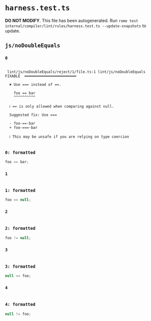 # `harness.test.ts`

**DO NOT MODIFY**. This file has been autogenerated. Run `rome test internal/compiler/lint/rules/harness.test.ts --update-snapshots` to update.

## `js/noDoubleEquals`

### `0`

```

 lint/js/noDoubleEquals/reject/1/file.ts:1 lint/js/noDoubleEquals  FIXABLE  ━━━━━━━━━━━━━━━━━━━━━━━━

  ✖ Use === instead of ==.

    foo == bar
    ^^^^^^^^^^

  ℹ == is only allowed when comparing against null.

  Suggested fix: Use ===

  - foo·==·bar
  + foo·===·bar

  ℹ This may be unsafe if you are relying on type coercion


```

### `0: formatted`

```ts
foo == bar;

```

### `1`

```

```

### `1: formatted`

```ts
foo == null;

```

### `2`

```

```

### `2: formatted`

```ts
foo != null;

```

### `3`

```

```

### `3: formatted`

```ts
null == foo;

```

### `4`

```

```

### `4: formatted`

```ts
null != foo;

```

